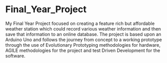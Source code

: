 # Final_Year_Project

My Final Year Project focused on creating a feature rich but affordable weather station which could record various weather information and then save that information to an online database. The project is based upon an Arduino Uno and follows the journey from concept to a working prototype through the use of Evolutionary Prototyping methodologies for hardware, AGILE methodologies for the project and test Driven Development for the software.
